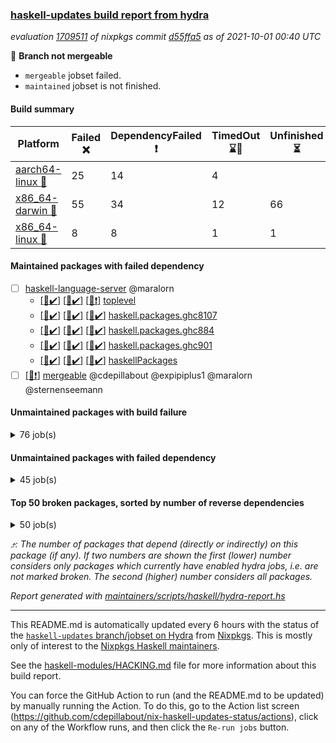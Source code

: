 ### [haskell-updates build report from hydra](https://hydra.nixos.org/jobset/nixpkgs/haskell-updates)
*evaluation [1709511](https://hydra.nixos.org/eval/1709511) of nixpkgs commit [d55ffa5](https://github.com/NixOS/nixpkgs/commits/d55ffa5a2fd1fb9f0ed4ec93bd27f0990a2cb2f9) as of 2021-10-01 00:40 UTC*

:red_circle: **Branch not mergeable**
  * `mergeable` jobset failed.
  * `maintained` jobset is not finished.

#### Build summary

 | Platform | Failed :x: | DependencyFailed :heavy_exclamation_mark: | TimedOut :hourglass::no_entry_sign: | Unfinished :hourglass_flowing_sand: | Success :heavy_check_mark: | 
 | --- | --- | --- | --- | --- | --- | 
 | [aarch64-linux :iphone:](https://hydra.nixos.org/eval/1709511?filter=.aarch64-linux) | 25 | 14 | 4 |  | 6859 | 
 | [x86_64-darwin :apple:](https://hydra.nixos.org/eval/1709511?filter=.x86_64-darwin) | 55 | 34 | 12 | 66 | 6688 | 
 | [x86_64-linux :penguin:](https://hydra.nixos.org/eval/1709511?filter=.x86_64-linux) | 8 | 8 | 1 | 1 | 6930 | 
#### Maintained packages with failed dependency
- [ ] [haskell-language-server](https://hydra.nixos.org/eval/1709511?filter=haskell-language-server) @maralorn
  - [[:iphone::heavy_check_mark:]](https://hydra.nixos.org/build/154940784) [[:apple::heavy_check_mark:]](https://hydra.nixos.org/build/155010233) [[:penguin::heavy_exclamation_mark:]](https://hydra.nixos.org/build/154938728) [toplevel](https://hydra.nixos.org/eval/1709511?filter=haskell-language-server)
  - [[:iphone::heavy_check_mark:]](https://hydra.nixos.org/build/154934325) [[:apple::heavy_check_mark:]](https://hydra.nixos.org/build/155010240) [[:penguin::heavy_check_mark:]](https://hydra.nixos.org/build/154939184) [haskell.packages.ghc8107](https://hydra.nixos.org/eval/1709511?filter=haskell.packages.ghc8107.haskell-language-server)
  - [[:iphone::heavy_check_mark:]](https://hydra.nixos.org/build/154934776) [[:apple::heavy_check_mark:]](https://hydra.nixos.org/build/155010236) [[:penguin::heavy_check_mark:]](https://hydra.nixos.org/build/154940429) [haskell.packages.ghc884](https://hydra.nixos.org/eval/1709511?filter=haskell.packages.ghc884.haskell-language-server)
  - [[:iphone::heavy_check_mark:]](https://hydra.nixos.org/build/154933892) [[:apple::heavy_check_mark:]](https://hydra.nixos.org/build/155010239) [[:penguin::heavy_check_mark:]](https://hydra.nixos.org/build/154940778) [haskell.packages.ghc901](https://hydra.nixos.org/eval/1709511?filter=haskell.packages.ghc901.haskell-language-server)
  - [[:iphone::heavy_check_mark:]](https://hydra.nixos.org/build/154935466) [[:apple::heavy_check_mark:]](https://hydra.nixos.org/build/155010235) [[:penguin::heavy_check_mark:]](https://hydra.nixos.org/build/154939981) [haskellPackages](https://hydra.nixos.org/eval/1709511?filter=haskellPackages.haskell-language-server)
- [ ] [[:penguin::heavy_exclamation_mark:]](https://hydra.nixos.org/build/155010234) [mergeable](https://hydra.nixos.org/eval/1709511?filter=mergeable) @cdepillabout @expipiplus1 @maralorn @sternenseemann
#### Unmaintained packages with build failure
<details><summary>76 job(s) </summary>

- [ ] [[:iphone::heavy_check_mark:]](https://hydra.nixos.org/build/154789224) [[:apple::x:]](https://hydra.nixos.org/build/154785808) [[:penguin::heavy_check_mark:]](https://hydra.nixos.org/build/154785575) [haskellPackages.sdp](https://hydra.nixos.org/eval/1709511?filter=haskellPackages.sdp)  :arrow_heading_up: 9 | 9
- [ ] [[:iphone::heavy_check_mark:]](https://hydra.nixos.org/build/154772259) [[:apple::x:]](https://hydra.nixos.org/build/154780267) [[:penguin::heavy_check_mark:]](https://hydra.nixos.org/build/154775947) [haskellPackages.di-core](https://hydra.nixos.org/eval/1709511?filter=haskellPackages.di-core)  :arrow_heading_up: 7 | 11
- [ ] [[:iphone::heavy_check_mark:]](https://hydra.nixos.org/build/154937117) [[:apple::x:]](https://hydra.nixos.org/build/154932436) [[:penguin::heavy_check_mark:]](https://hydra.nixos.org/build/154940168) [haskellPackages.thyme](https://hydra.nixos.org/eval/1709511?filter=haskellPackages.thyme)  :arrow_heading_up: 6 | 15
- [ ] [[:iphone::x:]](https://hydra.nixos.org/build/154789698) [[:apple::heavy_check_mark:]](https://hydra.nixos.org/build/154784464) [[:penguin::heavy_check_mark:]](https://hydra.nixos.org/build/154776425) [haskellPackages.libBF](https://hydra.nixos.org/eval/1709511?filter=haskellPackages.libBF)  :arrow_heading_up: 4 | 20
- [ ] [[:iphone::heavy_check_mark:]](https://hydra.nixos.org/build/154938582) [[:apple::x:]](https://hydra.nixos.org/build/154939341) [[:penguin::heavy_check_mark:]](https://hydra.nixos.org/build/154940573) [haskellPackages.exinst](https://hydra.nixos.org/eval/1709511?filter=haskellPackages.exinst)  :arrow_heading_up: 4 | 6
- [ ] [[:iphone::x:]](https://hydra.nixos.org/build/154936544) [[:apple::heavy_check_mark:]](https://hydra.nixos.org/build/154934103) [[:penguin::heavy_check_mark:]](https://hydra.nixos.org/build/154940975) [haskellPackages.ptr-poker](https://hydra.nixos.org/eval/1709511?filter=haskellPackages.ptr-poker)  :arrow_heading_up: 3 | 3
- [ ] [[:iphone::heavy_check_mark:]](https://hydra.nixos.org/build/154935355) [[:apple::heavy_check_mark:]](https://hydra.nixos.org/build/154937501) [[:penguin::x:]](https://hydra.nixos.org/build/154933657) [haskellPackages.factory](https://hydra.nixos.org/eval/1709511?filter=haskellPackages.factory)  :arrow_heading_up: 2 | 4
- [ ] [[:iphone::x:]](https://hydra.nixos.org/build/154933588) [[:apple::x:]](https://hydra.nixos.org/build/154937808) [[:penguin::x:]](https://hydra.nixos.org/build/154940759) [haskellPackages.quic](https://hydra.nixos.org/eval/1709511?filter=haskellPackages.quic)  :arrow_heading_up: 2 | 2
- [ ] [[:iphone::x:]](https://hydra.nixos.org/build/154935861) [[:apple::heavy_check_mark:]](https://hydra.nixos.org/build/154936025) [[:penguin::heavy_check_mark:]](https://hydra.nixos.org/build/154938502) [haskellPackages.OrderedBits](https://hydra.nixos.org/eval/1709511?filter=haskellPackages.OrderedBits)  :arrow_heading_up: 1 | 36
- [ ] [[:iphone::x:]](https://hydra.nixos.org/build/154934538) [[:apple::heavy_check_mark:]](https://hydra.nixos.org/build/154938551) [[:penguin::heavy_check_mark:]](https://hydra.nixos.org/build/154941374) [haskellPackages.type-natural](https://hydra.nixos.org/eval/1709511?filter=haskellPackages.type-natural)  :arrow_heading_up: 1 | 4
- [ ] [[:iphone::x:]](https://hydra.nixos.org/build/154778194) [[:apple::heavy_check_mark:]](https://hydra.nixos.org/build/154792315) [[:penguin::heavy_check_mark:]](https://hydra.nixos.org/build/154781151) [haskellPackages.long-double](https://hydra.nixos.org/eval/1709511?filter=haskellPackages.long-double)  :arrow_heading_up: 1 | 2
- [ ] [[:iphone::x:]](https://hydra.nixos.org/build/154781560) [[:apple::x:]](https://hydra.nixos.org/build/154776628) [[:penguin::heavy_check_mark:]](https://hydra.nixos.org/build/154784127) [haskellPackages.easytensor](https://hydra.nixos.org/eval/1709511?filter=haskellPackages.easytensor)  :arrow_heading_up: 1 | 1
- [ ] [[:iphone::heavy_check_mark:]](https://hydra.nixos.org/build/154931913) [[:apple::x:]](https://hydra.nixos.org/build/154939171) [[:penguin::heavy_check_mark:]](https://hydra.nixos.org/build/154941063) [haskellPackages.gi-gdkx11](https://hydra.nixos.org/eval/1709511?filter=haskellPackages.gi-gdkx11)  :arrow_heading_up: 1 | 1
- [ ] [[:iphone::heavy_check_mark:]](https://hydra.nixos.org/build/154780414) [[:apple::x:]](https://hydra.nixos.org/build/154778580) [[:penguin::heavy_check_mark:]](https://hydra.nixos.org/build/154786630) [haskellPackages.keep-alive](https://hydra.nixos.org/eval/1709511?filter=haskellPackages.keep-alive)  :arrow_heading_up: 1 | 1
- [ ] [[:iphone::heavy_check_mark:]](https://hydra.nixos.org/build/154782681) [[:apple::x:]](https://hydra.nixos.org/build/154775174) [[:penguin::heavy_check_mark:]](https://hydra.nixos.org/build/154780043) [haskellPackages.loc](https://hydra.nixos.org/eval/1709511?filter=haskellPackages.loc)  :arrow_heading_up: 1 | 1
- [ ] [[:iphone::x:]](https://hydra.nixos.org/build/154935986) [[:apple::heavy_check_mark:]](https://hydra.nixos.org/build/154934424) [[:penguin::heavy_check_mark:]](https://hydra.nixos.org/build/154938447) [haskellPackages.mighty-metropolis](https://hydra.nixos.org/eval/1709511?filter=haskellPackages.mighty-metropolis)  :arrow_heading_up: 1 | 1
- [ ] [[:iphone::x:]](https://hydra.nixos.org/build/154933556) [[:apple::heavy_check_mark:]](https://hydra.nixos.org/build/154932492) [[:penguin::heavy_check_mark:]](https://hydra.nixos.org/build/154933768) [haskellPackages.nlopt-haskell](https://hydra.nixos.org/eval/1709511?filter=haskellPackages.nlopt-haskell)  :arrow_heading_up: 1 | 1
- [ ] [[:iphone::heavy_check_mark:]](https://hydra.nixos.org/build/154937041) [[:apple::x:]](https://hydra.nixos.org/build/154932752) [[:penguin::heavy_check_mark:]](https://hydra.nixos.org/build/154936048) [haskellPackages.opencv](https://hydra.nixos.org/eval/1709511?filter=haskellPackages.opencv)  :arrow_heading_up: 1 | 1
- [ ] [[:iphone::x:]](https://hydra.nixos.org/build/154773178) [[:apple::heavy_check_mark:]](https://hydra.nixos.org/build/154784307) [[:penguin::heavy_check_mark:]](https://hydra.nixos.org/build/154774332) [haskellPackages.unicode-properties](https://hydra.nixos.org/eval/1709511?filter=haskellPackages.unicode-properties)  :arrow_heading_up: 1 | 1
- [ ] [[:iphone::x:]](https://hydra.nixos.org/build/154938846) [[:apple::heavy_check_mark:]](https://hydra.nixos.org/build/154938624) [[:penguin::heavy_check_mark:]](https://hydra.nixos.org/build/154934326) [haskellPackages.accelerate-llvm](https://hydra.nixos.org/eval/1709511?filter=haskellPackages.accelerate-llvm)  :arrow_heading_up: 0 | 8
- [ ] [[:iphone::x:]](https://hydra.nixos.org/build/154787396) [[:apple::heavy_check_mark:]](https://hydra.nixos.org/build/154782067) [[:penguin::heavy_check_mark:]](https://hydra.nixos.org/build/154779155) [haskellPackages.freetype2](https://hydra.nixos.org/eval/1709511?filter=haskellPackages.freetype2)  :arrow_heading_up: 0 | 7
- [ ] [[:iphone::heavy_check_mark:]](https://hydra.nixos.org/build/154939463) [[:apple::x:]](https://hydra.nixos.org/build/154939305) [[:penguin::heavy_check_mark:]](https://hydra.nixos.org/build/154939338) [haskellPackages.pipes-zlib](https://hydra.nixos.org/eval/1709511?filter=haskellPackages.pipes-zlib)  :arrow_heading_up: 0 | 6
- [ ] [[:iphone::heavy_check_mark:]](https://hydra.nixos.org/build/154784823) [[:apple::x:]](https://hydra.nixos.org/build/154780359) [[:penguin::heavy_check_mark:]](https://hydra.nixos.org/build/154771786) [haskellPackages.hmidi](https://hydra.nixos.org/eval/1709511?filter=haskellPackages.hmidi)  :arrow_heading_up: 0 | 4
- [ ] [[:iphone::heavy_check_mark:]](https://hydra.nixos.org/build/154932503) [[:apple::x:]](https://hydra.nixos.org/build/154933237) [[:penguin::heavy_check_mark:]](https://hydra.nixos.org/build/154931958) [haskellPackages.zip](https://hydra.nixos.org/eval/1709511?filter=haskellPackages.zip)  :arrow_heading_up: 0 | 4
- [ ] [[:iphone::x:]](https://hydra.nixos.org/build/154776274) [[:apple::heavy_check_mark:]](https://hydra.nixos.org/build/154792401) [[:penguin::heavy_check_mark:]](https://hydra.nixos.org/build/154784925) [haskellPackages.cdar-mBound](https://hydra.nixos.org/eval/1709511?filter=haskellPackages.cdar-mBound)  :arrow_heading_up: 0 | 2
- [ ] [[:iphone::heavy_check_mark:]](https://hydra.nixos.org/build/154934500) [[:apple::x:]](https://hydra.nixos.org/build/154939367) [[:penguin::heavy_check_mark:]](https://hydra.nixos.org/build/154941031) [haskellPackages.posix-socket](https://hydra.nixos.org/eval/1709511?filter=haskellPackages.posix-socket)  :arrow_heading_up: 0 | 2
- [ ] [[:iphone::heavy_check_mark:]](https://hydra.nixos.org/build/154785547) [[:apple::x:]](https://hydra.nixos.org/build/154781131) [[:penguin::heavy_check_mark:]](https://hydra.nixos.org/build/154786703) [haskellPackages.hamid](https://hydra.nixos.org/eval/1709511?filter=haskellPackages.hamid)  :arrow_heading_up: 0 | 1
- [ ] [[:iphone::heavy_check_mark:]](https://hydra.nixos.org/build/154939644) [[:apple::x:]](https://hydra.nixos.org/build/154936331) [[:penguin::heavy_check_mark:]](https://hydra.nixos.org/build/154936367) [haskellPackages.hmatrix-morpheus](https://hydra.nixos.org/eval/1709511?filter=haskellPackages.hmatrix-morpheus)  :arrow_heading_up: 0 | 1
- [ ] [[:iphone::heavy_check_mark:]](https://hydra.nixos.org/build/154783677) [[:apple::x:]](https://hydra.nixos.org/build/154786798) [[:penguin::heavy_check_mark:]](https://hydra.nixos.org/build/154784002) [haskellPackages.huckleberry](https://hydra.nixos.org/eval/1709511?filter=haskellPackages.huckleberry)  :arrow_heading_up: 0 | 1
- [ ] [[:iphone::x:]](https://hydra.nixos.org/build/154777045) [[:apple::heavy_check_mark:]](https://hydra.nixos.org/build/154787604) [[:penguin::heavy_check_mark:]](https://hydra.nixos.org/build/154776904) [haskellPackages.picosat](https://hydra.nixos.org/eval/1709511?filter=haskellPackages.picosat)  :arrow_heading_up: 0 | 1
- [ ] [[:iphone::heavy_check_mark:]](https://hydra.nixos.org/build/154778698) [[:apple::x:]](https://hydra.nixos.org/build/154787700) [[:penguin::heavy_check_mark:]](https://hydra.nixos.org/build/154792170) [haskellPackages.select](https://hydra.nixos.org/eval/1709511?filter=haskellPackages.select)  :arrow_heading_up: 0 | 1
- [ ] [[:iphone::heavy_check_mark:]](https://hydra.nixos.org/build/154785987) [[:apple::x:]](https://hydra.nixos.org/build/154792412) [[:penguin::heavy_check_mark:]](https://hydra.nixos.org/build/154790024) [haskellPackages.sysinfo](https://hydra.nixos.org/eval/1709511?filter=haskellPackages.sysinfo)  :arrow_heading_up: 0 | 1
- [ ] [[:iphone::heavy_check_mark:]](https://hydra.nixos.org/build/154934027) [[:apple::x:]](https://hydra.nixos.org/build/154933158) [[:penguin::heavy_check_mark:]](https://hydra.nixos.org/build/154933284) [haskellPackages.FractalArt](https://hydra.nixos.org/eval/1709511?filter=haskellPackages.FractalArt) 
- [ ] [[:iphone::x:]](https://hydra.nixos.org/build/154789939) [[:apple::heavy_check_mark:]](https://hydra.nixos.org/build/154773319) [[:penguin::heavy_check_mark:]](https://hydra.nixos.org/build/154788245) [haskellPackages.HsASA](https://hydra.nixos.org/eval/1709511?filter=haskellPackages.HsASA) 
- [ ] [[:iphone::heavy_check_mark:]](https://hydra.nixos.org/build/154935132) [[:apple::x:]](https://hydra.nixos.org/build/154933282) [[:penguin::heavy_check_mark:]](https://hydra.nixos.org/build/154939328) [haskellPackages.broadcast-chan-conduit](https://hydra.nixos.org/eval/1709511?filter=haskellPackages.broadcast-chan-conduit) 
- [ ] [[:iphone::x:]](https://hydra.nixos.org/build/154936792) [[:apple::hourglass_flowing_sand:]](https://hydra.nixos.org/build/154941067) [[:penguin::x:]](https://hydra.nixos.org/build/154932739) [haskellPackages.candid](https://hydra.nixos.org/eval/1709511?filter=haskellPackages.candid) 
- [ ] [[:iphone::heavy_check_mark:]](https://hydra.nixos.org/build/154779690) [[:apple::x:]](https://hydra.nixos.org/build/154780780) [[:penguin::heavy_check_mark:]](https://hydra.nixos.org/build/154786075) [haskellPackages.chiphunk](https://hydra.nixos.org/eval/1709511?filter=haskellPackages.chiphunk) 
- [ ] [[:iphone::heavy_check_mark:]](https://hydra.nixos.org/build/154773174) [[:apple::x:]](https://hydra.nixos.org/build/154791571) [[:penguin::heavy_check_mark:]](https://hydra.nixos.org/build/154775226) [haskellPackages.discount](https://hydra.nixos.org/eval/1709511?filter=haskellPackages.discount) 
- [ ] [[:iphone::heavy_check_mark:]](https://hydra.nixos.org/build/154787540) [[:apple::x:]](https://hydra.nixos.org/build/154779945) [[:penguin::heavy_check_mark:]](https://hydra.nixos.org/build/154783993) [haskellPackages.diskhash](https://hydra.nixos.org/eval/1709511?filter=haskellPackages.diskhash) 
- [ ] [[:iphone::heavy_check_mark:]](https://hydra.nixos.org/build/154939952) [[:apple::hourglass::no_entry_sign:]](https://hydra.nixos.org/build/154931944) [[:penguin::x:]](https://hydra.nixos.org/build/154937667) [haskellPackages.docusign-base](https://hydra.nixos.org/eval/1709511?filter=haskellPackages.docusign-base) 
- [ ] [[:iphone::heavy_check_mark:]](https://hydra.nixos.org/build/154781921) [[:apple::x:]](https://hydra.nixos.org/build/154771661) [[:penguin::heavy_check_mark:]](https://hydra.nixos.org/build/154778464) [haskellPackages.epub-tools](https://hydra.nixos.org/eval/1709511?filter=haskellPackages.epub-tools) 
- [ ] [[:iphone::heavy_check_mark:]](https://hydra.nixos.org/build/154791888) [[:apple::x:]](https://hydra.nixos.org/build/154786682) [[:penguin::heavy_check_mark:]](https://hydra.nixos.org/build/154773297) [haskellPackages.float128](https://hydra.nixos.org/eval/1709511?filter=haskellPackages.float128) 
- [ ] [[:iphone::x:]](https://hydra.nixos.org/build/154778113) [[:penguin::heavy_check_mark:]](https://hydra.nixos.org/build/154785100) [haskellPackages.gnome-keyring](https://hydra.nixos.org/eval/1709511?filter=haskellPackages.gnome-keyring) 
- [ ] [[:iphone::heavy_check_mark:]](https://hydra.nixos.org/build/154934547) [[:apple::x:]](https://hydra.nixos.org/build/154938450) [[:penguin::heavy_check_mark:]](https://hydra.nixos.org/build/154934148) [haskellPackages.gtk-traymanager](https://hydra.nixos.org/eval/1709511?filter=haskellPackages.gtk-traymanager) 
- [ ] [[:iphone::heavy_check_mark:]](https://hydra.nixos.org/build/154776219) [[:apple::x:]](https://hydra.nixos.org/build/154782580) [[:penguin::heavy_check_mark:]](https://hydra.nixos.org/build/154779257) [haskellPackages.hid](https://hydra.nixos.org/eval/1709511?filter=haskellPackages.hid) 
- [ ] [[:iphone::heavy_check_mark:]](https://hydra.nixos.org/build/154935912) [[:apple::x:]](https://hydra.nixos.org/build/154935892) [[:penguin::heavy_check_mark:]](https://hydra.nixos.org/build/154934339) [haskellPackages.highlight](https://hydra.nixos.org/eval/1709511?filter=haskellPackages.highlight) 
- [ ] [[:iphone::x:]](https://hydra.nixos.org/build/154937777) [[:apple::heavy_check_mark:]](https://hydra.nixos.org/build/154939281) [[:penguin::heavy_check_mark:]](https://hydra.nixos.org/build/154940607) [haskellPackages.hq](https://hydra.nixos.org/eval/1709511?filter=haskellPackages.hq) 
- [ ] [[:iphone::heavy_check_mark:]](https://hydra.nixos.org/build/154939088) [[:apple::x:]](https://hydra.nixos.org/build/154935318) [[:penguin::heavy_check_mark:]](https://hydra.nixos.org/build/154937489) [haskellPackages.hs](https://hydra.nixos.org/eval/1709511?filter=haskellPackages.hs) 
- [ ] [[:iphone::heavy_check_mark:]](https://hydra.nixos.org/build/154792168) [[:apple::x:]](https://hydra.nixos.org/build/154772744) [[:penguin::heavy_check_mark:]](https://hydra.nixos.org/build/154771981) [haskellPackages.hsshellscript](https://hydra.nixos.org/eval/1709511?filter=haskellPackages.hsshellscript) 
- [ ] [[:iphone::heavy_check_mark:]](https://hydra.nixos.org/build/154780793) [[:apple::x:]](https://hydra.nixos.org/build/154778712) [[:penguin::heavy_check_mark:]](https://hydra.nixos.org/build/154781385) [haskellPackages.hssourceinfo](https://hydra.nixos.org/eval/1709511?filter=haskellPackages.hssourceinfo) 
- [ ] [[:iphone::heavy_check_mark:]](https://hydra.nixos.org/build/154781557) [[:apple::x:]](https://hydra.nixos.org/build/154778553) [[:penguin::heavy_check_mark:]](https://hydra.nixos.org/build/154773264) [haskellPackages.ipcvar](https://hydra.nixos.org/eval/1709511?filter=haskellPackages.ipcvar) 
- [ ] [[:iphone::heavy_check_mark:]](https://hydra.nixos.org/build/154786688) [[:apple::x:]](https://hydra.nixos.org/build/154791949) [[:penguin::heavy_check_mark:]](https://hydra.nixos.org/build/154780470) [haskellPackages.linux-framebuffer](https://hydra.nixos.org/eval/1709511?filter=haskellPackages.linux-framebuffer) 
- [ ] [[:iphone::heavy_check_mark:]](https://hydra.nixos.org/build/154936952) [[:apple::x:]](https://hydra.nixos.org/build/154938433) [[:penguin::heavy_check_mark:]](https://hydra.nixos.org/build/154940516) [haskellPackages.mediawiki2latex](https://hydra.nixos.org/eval/1709511?filter=haskellPackages.mediawiki2latex) 
- [ ] [[:iphone::heavy_check_mark:]](https://hydra.nixos.org/build/154792910) [[:apple::x:]](https://hydra.nixos.org/build/154773939) [[:penguin::heavy_check_mark:]](https://hydra.nixos.org/build/154779615) [haskellPackages.mercury-api](https://hydra.nixos.org/eval/1709511?filter=haskellPackages.mercury-api) 
- [ ] [[:iphone::heavy_check_mark:]](https://hydra.nixos.org/build/154792505) [[:apple::x:]](https://hydra.nixos.org/build/154782578) [[:penguin::heavy_check_mark:]](https://hydra.nixos.org/build/154782796) [haskellPackages.nano-cryptr](https://hydra.nixos.org/eval/1709511?filter=haskellPackages.nano-cryptr) 
- [ ] [[:iphone::heavy_check_mark:]](https://hydra.nixos.org/build/154940480) [[:apple::x:]](https://hydra.nixos.org/build/154932656) [[:penguin::heavy_check_mark:]](https://hydra.nixos.org/build/154937388) [haskellPackages.nri-http](https://hydra.nixos.org/eval/1709511?filter=haskellPackages.nri-http) 
- [ ] [[:iphone::heavy_check_mark:]](https://hydra.nixos.org/build/154932117) [[:apple::x:]](https://hydra.nixos.org/build/154932372) [[:penguin::heavy_check_mark:]](https://hydra.nixos.org/build/154940074) [haskellPackages.persistent-pagination](https://hydra.nixos.org/eval/1709511?filter=haskellPackages.persistent-pagination) 
- [ ] [[:iphone::heavy_check_mark:]](https://hydra.nixos.org/build/154936405) [[:apple::x:]](https://hydra.nixos.org/build/154933060) [[:penguin::heavy_check_mark:]](https://hydra.nixos.org/build/154932759) [haskellPackages.ping-wrapper](https://hydra.nixos.org/eval/1709511?filter=haskellPackages.ping-wrapper) 
- [ ] [[:iphone::x:]](https://hydra.nixos.org/build/154940523) [[:apple::heavy_check_mark:]](https://hydra.nixos.org/build/154939535) [[:penguin::heavy_check_mark:]](https://hydra.nixos.org/build/154940449) [haskellPackages.poker](https://hydra.nixos.org/eval/1709511?filter=haskellPackages.poker) 
- [ ] [[:iphone::heavy_check_mark:]](https://hydra.nixos.org/build/154774836) [[:apple::x:]](https://hydra.nixos.org/build/154791346) [[:penguin::heavy_check_mark:]](https://hydra.nixos.org/build/154784566) [haskellPackages.posix-timer](https://hydra.nixos.org/eval/1709511?filter=haskellPackages.posix-timer) 
- [ ] [[:iphone::heavy_check_mark:]](https://hydra.nixos.org/build/154784792) [[:apple::x:]](https://hydra.nixos.org/build/154784840) [[:penguin::heavy_check_mark:]](https://hydra.nixos.org/build/154775780) [haskellPackages.pthread](https://hydra.nixos.org/eval/1709511?filter=haskellPackages.pthread) 
- [ ] [[:iphone::heavy_check_mark:]](https://hydra.nixos.org/build/154940094) [[:apple::x:]](https://hydra.nixos.org/build/154933013) [[:penguin::heavy_check_mark:]](https://hydra.nixos.org/build/154933653) [haskellPackages.sandwich-webdriver](https://hydra.nixos.org/eval/1709511?filter=haskellPackages.sandwich-webdriver) 
- [ ] [[:iphone::x:]](https://hydra.nixos.org/build/154934071) [[:apple::x:]](https://hydra.nixos.org/build/154941562) [[:penguin::x:]](https://hydra.nixos.org/build/154939054) [haskellPackages.semigroupoids-do](https://hydra.nixos.org/eval/1709511?filter=haskellPackages.semigroupoids-do) 
- [ ] [[:iphone::heavy_check_mark:]](https://hydra.nixos.org/build/154778592) [[:apple::x:]](https://hydra.nixos.org/build/154789655) [[:penguin::heavy_check_mark:]](https://hydra.nixos.org/build/154787708) [haskellPackages.sfml-audio](https://hydra.nixos.org/eval/1709511?filter=haskellPackages.sfml-audio) 
- [ ] [[:iphone::heavy_check_mark:]](https://hydra.nixos.org/build/154792892) [[:apple::x:]](https://hydra.nixos.org/build/154771791) [[:penguin::heavy_check_mark:]](https://hydra.nixos.org/build/154792865) [haskellPackages.shared-memory](https://hydra.nixos.org/eval/1709511?filter=haskellPackages.shared-memory) 
- [ ] [[:iphone::x:]](https://hydra.nixos.org/build/154941449) [[:apple::x:]](https://hydra.nixos.org/build/154940057) [[:penguin::x:]](https://hydra.nixos.org/build/154935928) [haskellPackages.streamly-lz4](https://hydra.nixos.org/eval/1709511?filter=haskellPackages.streamly-lz4) 
- [ ] [[:iphone::heavy_check_mark:]](https://hydra.nixos.org/build/154935431) [[:apple::x:]](https://hydra.nixos.org/build/154941527) [[:penguin::heavy_check_mark:]](https://hydra.nixos.org/build/154937726) [haskellPackages.tailfile-hinotify](https://hydra.nixos.org/eval/1709511?filter=haskellPackages.tailfile-hinotify) 
- [ ] [[:iphone::x:]](https://hydra.nixos.org/build/154937715) [[:apple::x:]](https://hydra.nixos.org/build/154938118) [[:penguin::x:]](https://hydra.nixos.org/build/154936450) [haskellPackages.tmp-proc-example](https://hydra.nixos.org/eval/1709511?filter=haskellPackages.tmp-proc-example) 
- [ ] [[:iphone::x:]](https://hydra.nixos.org/build/154785076) [[:apple::heavy_check_mark:]](https://hydra.nixos.org/build/154790993) [[:penguin::heavy_check_mark:]](https://hydra.nixos.org/build/154789304) [haskellPackages.wiringPi](https://hydra.nixos.org/eval/1709511?filter=haskellPackages.wiringPi) 
- [ ] [[:iphone::heavy_check_mark:]](https://hydra.nixos.org/build/154784991) [[:apple::x:]](https://hydra.nixos.org/build/154786464) [[:penguin::heavy_check_mark:]](https://hydra.nixos.org/build/154782315) [tests.haskell.writers](https://hydra.nixos.org/eval/1709511?filter=tests.haskell.writers) 
- [ ] [[:iphone::x:]](https://hydra.nixos.org/build/154939646) [[:apple::heavy_check_mark:]](https://hydra.nixos.org/build/154938013) [[:penguin::heavy_check_mark:]](https://hydra.nixos.org/build/154938787) [haskellPackages.x86-64bit](https://hydra.nixos.org/eval/1709511?filter=haskellPackages.x86-64bit) 
- [ ] [[:iphone::x:]](https://hydra.nixos.org/build/154940852) [[:apple::x:]](https://hydra.nixos.org/build/154932130) [[:penguin::x:]](https://hydra.nixos.org/build/154940954) [haskellPackages.xml-verify](https://hydra.nixos.org/eval/1709511?filter=haskellPackages.xml-verify) 
- [ ] [[:iphone::heavy_check_mark:]](https://hydra.nixos.org/build/154789553) [[:apple::x:]](https://hydra.nixos.org/build/154780798) [[:penguin::heavy_check_mark:]](https://hydra.nixos.org/build/154786667) [haskellPackages.xmonad-utils](https://hydra.nixos.org/eval/1709511?filter=haskellPackages.xmonad-utils) 
- [ ] [[:iphone::heavy_check_mark:]](https://hydra.nixos.org/build/154775908) [[:apple::x:]](https://hydra.nixos.org/build/154773446) [[:penguin::heavy_check_mark:]](https://hydra.nixos.org/build/154779378) [haskellPackages.yoga](https://hydra.nixos.org/eval/1709511?filter=haskellPackages.yoga) 
- [ ] [[:iphone::heavy_check_mark:]](https://hydra.nixos.org/build/154792126) [[:apple::x:]](https://hydra.nixos.org/build/154777007) [[:penguin::heavy_check_mark:]](https://hydra.nixos.org/build/154785640) [haskellPackages.zot](https://hydra.nixos.org/eval/1709511?filter=haskellPackages.zot) 
- [ ] [[:iphone::heavy_check_mark:]](https://hydra.nixos.org/build/154789280) [[:apple::x:]](https://hydra.nixos.org/build/154790939) [[:penguin::heavy_check_mark:]](https://hydra.nixos.org/build/154779177) [haskellPackages.zxcvbn-c](https://hydra.nixos.org/eval/1709511?filter=haskellPackages.zxcvbn-c) 
</details>

#### Unmaintained packages with failed dependency
<details><summary>45 job(s) </summary>

- [ ] [[:iphone::heavy_check_mark:]](https://hydra.nixos.org/build/154786462) [[:apple::heavy_exclamation_mark:]](https://hydra.nixos.org/build/154785450) [[:penguin::heavy_check_mark:]](https://hydra.nixos.org/build/154789537) [haskellPackages.di-handle](https://hydra.nixos.org/eval/1709511?filter=haskellPackages.di-handle)  :arrow_heading_up: 5 | 9
- [ ] [[:iphone::heavy_check_mark:]](https://hydra.nixos.org/build/154789171) [[:apple::heavy_exclamation_mark:]](https://hydra.nixos.org/build/154778125) [[:penguin::heavy_check_mark:]](https://hydra.nixos.org/build/154781342) [haskellPackages.di-monad](https://hydra.nixos.org/eval/1709511?filter=haskellPackages.di-monad)  :arrow_heading_up: 5 | 9
- [ ] [[:iphone::heavy_check_mark:]](https://hydra.nixos.org/build/154938832) [[:apple::heavy_exclamation_mark:]](https://hydra.nixos.org/build/154932289) [[:penguin::heavy_check_mark:]](https://hydra.nixos.org/build/154938053) [haskellPackages.di-df1](https://hydra.nixos.org/eval/1709511?filter=haskellPackages.di-df1)  :arrow_heading_up: 4 | 8
- [ ] [[:iphone::heavy_exclamation_mark:]](https://hydra.nixos.org/build/154935248) [[:apple::heavy_check_mark:]](https://hydra.nixos.org/build/154941371) [[:penguin::heavy_check_mark:]](https://hydra.nixos.org/build/154936047) [haskellPackages.jsonifier](https://hydra.nixos.org/eval/1709511?filter=haskellPackages.jsonifier)  :arrow_heading_up: 2 | 2
- [ ] [[:iphone::heavy_check_mark:]](https://hydra.nixos.org/build/154792513) [[:apple::heavy_exclamation_mark:]](https://hydra.nixos.org/build/154772005) [[:penguin::heavy_check_mark:]](https://hydra.nixos.org/build/154773444) [haskellPackages.sdp-io](https://hydra.nixos.org/eval/1709511?filter=haskellPackages.sdp-io)  :arrow_heading_up: 2 | 2
- [ ] [[:iphone::heavy_check_mark:]](https://hydra.nixos.org/build/154936130) [[:apple::heavy_exclamation_mark:]](https://hydra.nixos.org/build/154934935) [[:penguin::heavy_check_mark:]](https://hydra.nixos.org/build/154939365) [haskellPackages.di-polysemy](https://hydra.nixos.org/eval/1709511?filter=haskellPackages.di-polysemy)  :arrow_heading_up: 1 | 4
- [ ] [[:iphone::heavy_exclamation_mark:]](https://hydra.nixos.org/build/154939878) [[:apple::heavy_exclamation_mark:]](https://hydra.nixos.org/build/154938607) [[:penguin::heavy_exclamation_mark:]](https://hydra.nixos.org/build/154936362) [haskellPackages.hbro](https://hydra.nixos.org/eval/1709511?filter=haskellPackages.hbro)  :arrow_heading_up: 1 | 1
- [ ] [[:iphone::heavy_exclamation_mark:]](https://hydra.nixos.org/build/154932233) [[:apple::heavy_exclamation_mark:]](https://hydra.nixos.org/build/154936835) [[:penguin::heavy_exclamation_mark:]](https://hydra.nixos.org/build/154937841) [haskellPackages.http3](https://hydra.nixos.org/eval/1709511?filter=haskellPackages.http3)  :arrow_heading_up: 1 | 1
- [ ] [[:iphone::heavy_exclamation_mark:]](https://hydra.nixos.org/build/154937670) [[:apple::heavy_check_mark:]](https://hydra.nixos.org/build/154933187) [[:penguin::heavy_check_mark:]](https://hydra.nixos.org/build/154940657) [haskellPackages.opentelemetry-extra](https://hydra.nixos.org/eval/1709511?filter=haskellPackages.opentelemetry-extra)  :arrow_heading_up: 1 | 1
- [ ] [[:iphone::heavy_check_mark:]](https://hydra.nixos.org/build/154933665) [[:apple::heavy_exclamation_mark:]](https://hydra.nixos.org/build/154939331) [[:penguin::heavy_check_mark:]](https://hydra.nixos.org/build/154940731) [haskellPackages.orgmode-parse](https://hydra.nixos.org/eval/1709511?filter=haskellPackages.orgmode-parse)  :arrow_heading_up: 1 | 1
- [ ] [[:iphone::heavy_check_mark:]](https://hydra.nixos.org/build/154783272) [[:apple::heavy_exclamation_mark:]](https://hydra.nixos.org/build/154773863) [[:penguin::heavy_check_mark:]](https://hydra.nixos.org/build/154780098) [haskellPackages.sdp-hashable](https://hydra.nixos.org/eval/1709511?filter=haskellPackages.sdp-hashable)  :arrow_heading_up: 1 | 1
- [ ] [[:iphone::heavy_exclamation_mark:]](https://hydra.nixos.org/build/154933115) [[:apple::heavy_check_mark:]](https://hydra.nixos.org/build/154937092) [[:penguin::heavy_check_mark:]](https://hydra.nixos.org/build/154933220) [haskellPackages.PrimitiveArray](https://hydra.nixos.org/eval/1709511?filter=haskellPackages.PrimitiveArray)  :arrow_heading_up: 0 | 35
- [ ] [[:iphone::heavy_check_mark:]](https://hydra.nixos.org/build/154936545) [[:apple::heavy_exclamation_mark:]](https://hydra.nixos.org/build/154937620) [[:penguin::heavy_check_mark:]](https://hydra.nixos.org/build/154935829) [haskellPackages.di](https://hydra.nixos.org/eval/1709511?filter=haskellPackages.di)  :arrow_heading_up: 0 | 2
- [ ] [[:iphone::heavy_exclamation_mark:]](https://hydra.nixos.org/build/154932009) [[:apple::heavy_check_mark:]](https://hydra.nixos.org/build/154939076) [[:penguin::heavy_check_mark:]](https://hydra.nixos.org/build/154937363) [haskellPackages.sized](https://hydra.nixos.org/eval/1709511?filter=haskellPackages.sized)  :arrow_heading_up: 0 | 2
- [ ] [[:iphone::heavy_check_mark:]](https://hydra.nixos.org/build/154935076) [[:apple::heavy_exclamation_mark:]](https://hydra.nixos.org/build/154936369) [[:penguin::heavy_check_mark:]](https://hydra.nixos.org/build/154938135) [haskellPackages.keenser](https://hydra.nixos.org/eval/1709511?filter=haskellPackages.keenser)  :arrow_heading_up: 0 | 1
- [ ] [[:iphone::heavy_check_mark:]](https://hydra.nixos.org/build/154939775) [[:apple::heavy_exclamation_mark:]](https://hydra.nixos.org/build/154937538) [[:penguin::heavy_check_mark:]](https://hydra.nixos.org/build/154934656) [haskellPackages.moto](https://hydra.nixos.org/eval/1709511?filter=haskellPackages.moto)  :arrow_heading_up: 0 | 1
- [ ] [[:iphone::heavy_check_mark:]](https://hydra.nixos.org/build/154933017) [[:apple::heavy_exclamation_mark:]](https://hydra.nixos.org/build/154938904) [[:penguin::heavy_check_mark:]](https://hydra.nixos.org/build/154938664) [haskellPackages.antiope-es](https://hydra.nixos.org/eval/1709511?filter=haskellPackages.antiope-es) 
- [ ] [[:iphone::heavy_exclamation_mark:]](https://hydra.nixos.org/build/154937525) [[:apple::heavy_check_mark:]](https://hydra.nixos.org/build/154936632) [[:penguin::heavy_check_mark:]](https://hydra.nixos.org/build/154940322) [haskellPackages.declarative](https://hydra.nixos.org/eval/1709511?filter=haskellPackages.declarative) 
- [ ] [[:iphone::heavy_exclamation_mark:]](https://hydra.nixos.org/build/154777577) [[:apple::heavy_exclamation_mark:]](https://hydra.nixos.org/build/154780718) [[:penguin::heavy_check_mark:]](https://hydra.nixos.org/build/154788154) [haskellPackages.easytensor-vulkan](https://hydra.nixos.org/eval/1709511?filter=haskellPackages.easytensor-vulkan) 
- [ ] [[:iphone::heavy_check_mark:]](https://hydra.nixos.org/build/154936815) [[:apple::heavy_exclamation_mark:]](https://hydra.nixos.org/build/154940200) [[:penguin::heavy_check_mark:]](https://hydra.nixos.org/build/154934408) [haskellPackages.exinst-aeson](https://hydra.nixos.org/eval/1709511?filter=haskellPackages.exinst-aeson) 
- [ ] [[:iphone::heavy_check_mark:]](https://hydra.nixos.org/build/154939146) [[:apple::heavy_exclamation_mark:]](https://hydra.nixos.org/build/154931877) [[:penguin::heavy_check_mark:]](https://hydra.nixos.org/build/154940209) [haskellPackages.exinst-bytes](https://hydra.nixos.org/eval/1709511?filter=haskellPackages.exinst-bytes) 
- [ ] [[:iphone::heavy_check_mark:]](https://hydra.nixos.org/build/154939003) [[:apple::heavy_exclamation_mark:]](https://hydra.nixos.org/build/154941075) [[:penguin::heavy_check_mark:]](https://hydra.nixos.org/build/154940033) [haskellPackages.exinst-cereal](https://hydra.nixos.org/eval/1709511?filter=haskellPackages.exinst-cereal) 
- [ ] [[:iphone::heavy_check_mark:]](https://hydra.nixos.org/build/154941584) [[:apple::heavy_exclamation_mark:]](https://hydra.nixos.org/build/154937344) [[:penguin::heavy_check_mark:]](https://hydra.nixos.org/build/154939090) [haskellPackages.exinst-serialise](https://hydra.nixos.org/eval/1709511?filter=haskellPackages.exinst-serialise) 
- [ ] [[:iphone::heavy_check_mark:]](https://hydra.nixos.org/build/154933080) [[:apple::heavy_exclamation_mark:]](https://hydra.nixos.org/build/154937912) [[:penguin::heavy_check_mark:]](https://hydra.nixos.org/build/154933381) [haskellPackages.fastparser](https://hydra.nixos.org/eval/1709511?filter=haskellPackages.fastparser) 
- [ ] [[:iphone::heavy_check_mark:]](https://hydra.nixos.org/build/154933769) [[:apple::heavy_check_mark:]](https://hydra.nixos.org/build/154940996) [[:penguin::heavy_exclamation_mark:]](https://hydra.nixos.org/build/154941115) [haskellPackages.fishfood](https://hydra.nixos.org/eval/1709511?filter=haskellPackages.fishfood) 
- [ ] [[:iphone::heavy_exclamation_mark:]](https://hydra.nixos.org/build/154941141) [[:apple::heavy_exclamation_mark:]](https://hydra.nixos.org/build/154938883) [[:penguin::heavy_exclamation_mark:]](https://hydra.nixos.org/build/154936199) [haskellPackages.hbro-contrib](https://hydra.nixos.org/eval/1709511?filter=haskellPackages.hbro-contrib) 
- [ ] [[:iphone::heavy_exclamation_mark:]](https://hydra.nixos.org/build/154941126) [[:apple::heavy_check_mark:]](https://hydra.nixos.org/build/154936599) [[:penguin::heavy_check_mark:]](https://hydra.nixos.org/build/154934616) [haskellPackages.hmatrix-nlopt](https://hydra.nixos.org/eval/1709511?filter=haskellPackages.hmatrix-nlopt) 
- [ ] [[:iphone::heavy_check_mark:]](https://hydra.nixos.org/build/154936727) [[:apple::heavy_exclamation_mark:]](https://hydra.nixos.org/build/154934089) [[:penguin::heavy_check_mark:]](https://hydra.nixos.org/build/154937099) [haskellPackages.opencv-extra](https://hydra.nixos.org/eval/1709511?filter=haskellPackages.opencv-extra) 
- [ ] [[:iphone::heavy_exclamation_mark:]](https://hydra.nixos.org/build/154932272) [[:apple::heavy_check_mark:]](https://hydra.nixos.org/build/154940294) [[:penguin::heavy_check_mark:]](https://hydra.nixos.org/build/154937054) [haskellPackages.opentelemetry-lightstep](https://hydra.nixos.org/eval/1709511?filter=haskellPackages.opentelemetry-lightstep) 
- [ ] [[:iphone::heavy_check_mark:]](https://hydra.nixos.org/build/154938153) [[:apple::heavy_exclamation_mark:]](https://hydra.nixos.org/build/154934249) [[:penguin::heavy_check_mark:]](https://hydra.nixos.org/build/154941291) [haskellPackages.orgstat](https://hydra.nixos.org/eval/1709511?filter=haskellPackages.orgstat) 
- [ ] [[:iphone::heavy_check_mark:]](https://hydra.nixos.org/build/154937935) [[:apple::heavy_exclamation_mark:]](https://hydra.nixos.org/build/154933309) [[:penguin::heavy_check_mark:]](https://hydra.nixos.org/build/154940893) [haskellPackages.polysemy-log-di](https://hydra.nixos.org/eval/1709511?filter=haskellPackages.polysemy-log-di) 
- [ ] [[:iphone::heavy_check_mark:]](https://hydra.nixos.org/build/154941255) [[:apple::heavy_exclamation_mark:]](https://hydra.nixos.org/build/154934100) [[:penguin::heavy_check_mark:]](https://hydra.nixos.org/build/154934075) [haskellPackages.postgresql-replicant](https://hydra.nixos.org/eval/1709511?filter=haskellPackages.postgresql-replicant) 
- [ ] [[:iphone::heavy_exclamation_mark:]](https://hydra.nixos.org/build/154774635) [[:apple::heavy_check_mark:]](https://hydra.nixos.org/build/154777385) [[:penguin::heavy_check_mark:]](https://hydra.nixos.org/build/154782412) [haskellPackages.rounded](https://hydra.nixos.org/eval/1709511?filter=haskellPackages.rounded) 
- [ ] [[:iphone::heavy_check_mark:]](https://hydra.nixos.org/build/154934106) [[:apple::heavy_exclamation_mark:]](https://hydra.nixos.org/build/154938108) [[:penguin::heavy_check_mark:]](https://hydra.nixos.org/build/154936578) [haskellPackages.scan-metadata](https://hydra.nixos.org/eval/1709511?filter=haskellPackages.scan-metadata) 
- [ ] [[:iphone::heavy_check_mark:]](https://hydra.nixos.org/build/154774962) [[:apple::heavy_exclamation_mark:]](https://hydra.nixos.org/build/154788261) [[:penguin::heavy_check_mark:]](https://hydra.nixos.org/build/154779848) [haskellPackages.sdp-binary](https://hydra.nixos.org/eval/1709511?filter=haskellPackages.sdp-binary) 
- [ ] [[:iphone::heavy_check_mark:]](https://hydra.nixos.org/build/154774095) [[:apple::heavy_exclamation_mark:]](https://hydra.nixos.org/build/154772632) [[:penguin::heavy_check_mark:]](https://hydra.nixos.org/build/154775367) [haskellPackages.sdp-deepseq](https://hydra.nixos.org/eval/1709511?filter=haskellPackages.sdp-deepseq) 
- [ ] [[:iphone::heavy_check_mark:]](https://hydra.nixos.org/build/154779353) [[:apple::heavy_exclamation_mark:]](https://hydra.nixos.org/build/154773896) [[:penguin::heavy_check_mark:]](https://hydra.nixos.org/build/154785343) [haskellPackages.sdp-quickcheck](https://hydra.nixos.org/eval/1709511?filter=haskellPackages.sdp-quickcheck) 
- [ ] [[:iphone::heavy_check_mark:]](https://hydra.nixos.org/build/154937326) [[:apple::heavy_exclamation_mark:]](https://hydra.nixos.org/build/154935103) [[:penguin::heavy_check_mark:]](https://hydra.nixos.org/build/154935366) [haskellPackages.sdp4bytestring](https://hydra.nixos.org/eval/1709511?filter=haskellPackages.sdp4bytestring) 
- [ ] [[:iphone::heavy_check_mark:]](https://hydra.nixos.org/build/154935327) [[:apple::heavy_exclamation_mark:]](https://hydra.nixos.org/build/154941196) [[:penguin::heavy_check_mark:]](https://hydra.nixos.org/build/154936595) [haskellPackages.sdp4text](https://hydra.nixos.org/eval/1709511?filter=haskellPackages.sdp4text) 
- [ ] [[:iphone::heavy_check_mark:]](https://hydra.nixos.org/build/154771871) [[:apple::heavy_exclamation_mark:]](https://hydra.nixos.org/build/154779023) [[:penguin::heavy_check_mark:]](https://hydra.nixos.org/build/154772240) [haskellPackages.sdp4unordered](https://hydra.nixos.org/eval/1709511?filter=haskellPackages.sdp4unordered) 
- [ ] [[:iphone::heavy_check_mark:]](https://hydra.nixos.org/build/154938779) [[:apple::heavy_exclamation_mark:]](https://hydra.nixos.org/build/154933849) [[:penguin::heavy_check_mark:]](https://hydra.nixos.org/build/154934217) [haskellPackages.sdp4vector](https://hydra.nixos.org/eval/1709511?filter=haskellPackages.sdp4vector) 
- [ ] [[:iphone::heavy_check_mark:]](https://hydra.nixos.org/build/154936683) [[:apple::heavy_check_mark:]](https://hydra.nixos.org/build/154931874) [[:penguin::heavy_exclamation_mark:]](https://hydra.nixos.org/build/154934580) [haskellPackages.squeeze](https://hydra.nixos.org/eval/1709511?filter=haskellPackages.squeeze) 
- [ ] [[:iphone::heavy_exclamation_mark:]](https://hydra.nixos.org/build/154775944) [[:apple::heavy_check_mark:]](https://hydra.nixos.org/build/154787766) [[:penguin::heavy_check_mark:]](https://hydra.nixos.org/build/154772887) [haskellPackages.unicode-names](https://hydra.nixos.org/eval/1709511?filter=haskellPackages.unicode-names) 
- [ ] [[:iphone::heavy_exclamation_mark:]](https://hydra.nixos.org/build/154934859) [[:apple::heavy_exclamation_mark:]](https://hydra.nixos.org/build/154934613) [[:penguin::heavy_exclamation_mark:]](https://hydra.nixos.org/build/154936816) [haskellPackages.warp-quic](https://hydra.nixos.org/eval/1709511?filter=haskellPackages.warp-quic) 
- [ ] [[:iphone::heavy_check_mark:]](https://hydra.nixos.org/build/154787511) [[:apple::heavy_exclamation_mark:]](https://hydra.nixos.org/build/154777303) [[:penguin::heavy_check_mark:]](https://hydra.nixos.org/build/154773158) [haskellPackages.xbattbar](https://hydra.nixos.org/eval/1709511?filter=haskellPackages.xbattbar) 
</details>

#### Top 50 broken packages, sorted by number of reverse dependencies
<details><summary>50 job(s) </summary>

[gogol-core](https://packdeps.haskellers.com/reverse/gogol-core) :arrow_heading_up: 182  
[haskell98](https://packdeps.haskellers.com/reverse/haskell98) :arrow_heading_up: 153  
[enumerator](https://packdeps.haskellers.com/reverse/enumerator) :arrow_heading_up: 56  
[derive](https://packdeps.haskellers.com/reverse/derive) :arrow_heading_up: 48  
[contiguous](https://packdeps.haskellers.com/reverse/contiguous) :arrow_heading_up: 45  
[MonadCatchIO-transformers](https://packdeps.haskellers.com/reverse/MonadCatchIO-transformers) :arrow_heading_up: 41  
[parseargs](https://packdeps.haskellers.com/reverse/parseargs) :arrow_heading_up: 41  
[bytesmith](https://packdeps.haskellers.com/reverse/bytesmith) :arrow_heading_up: 35  
[data-lens](https://packdeps.haskellers.com/reverse/data-lens) :arrow_heading_up: 34  
[distributed-process](https://packdeps.haskellers.com/reverse/distributed-process) :arrow_heading_up: 30  
[iteratee](https://packdeps.haskellers.com/reverse/iteratee) :arrow_heading_up: 29  
[jmacro](https://packdeps.haskellers.com/reverse/jmacro) :arrow_heading_up: 29  
[ip](https://packdeps.haskellers.com/reverse/ip) :arrow_heading_up: 26  
[either-unwrap](https://packdeps.haskellers.com/reverse/either-unwrap) :arrow_heading_up: 25  
[HList](https://packdeps.haskellers.com/reverse/HList) :arrow_heading_up: 23  
[SciBaseTypes](https://packdeps.haskellers.com/reverse/SciBaseTypes) :arrow_heading_up: 22  
[haskelldb](https://packdeps.haskellers.com/reverse/haskelldb) :arrow_heading_up: 22  
[hsc3](https://packdeps.haskellers.com/reverse/hsc3) :arrow_heading_up: 22  
[wxdirect](https://packdeps.haskellers.com/reverse/wxdirect) :arrow_heading_up: 22  
[BiobaseTypes](https://packdeps.haskellers.com/reverse/BiobaseTypes) :arrow_heading_up: 21  
[wxc](https://packdeps.haskellers.com/reverse/wxc) :arrow_heading_up: 21  
[biocore](https://packdeps.haskellers.com/reverse/biocore) :arrow_heading_up: 20  
[secp256k1-haskell](https://packdeps.haskellers.com/reverse/secp256k1-haskell) :arrow_heading_up: 20  
[wxcore](https://packdeps.haskellers.com/reverse/wxcore) :arrow_heading_up: 20  
[attoparsec-enumerator](https://packdeps.haskellers.com/reverse/attoparsec-enumerator) :arrow_heading_up: 19  
[bytestring-show](https://packdeps.haskellers.com/reverse/bytestring-show) :arrow_heading_up: 19  
[bytestring-trie](https://packdeps.haskellers.com/reverse/bytestring-trie) :arrow_heading_up: 19  
[numhask](https://packdeps.haskellers.com/reverse/numhask) :arrow_heading_up: 19  
[polysemy-plugin](https://packdeps.haskellers.com/reverse/polysemy-plugin) :arrow_heading_up: 19  
[wx](https://packdeps.haskellers.com/reverse/wx) :arrow_heading_up: 19  
[BiobaseENA](https://packdeps.haskellers.com/reverse/BiobaseENA) :arrow_heading_up: 18  
[asn1-data](https://packdeps.haskellers.com/reverse/asn1-data) :arrow_heading_up: 18  
[dbus-core](https://packdeps.haskellers.com/reverse/dbus-core) :arrow_heading_up: 18  
[gtksourceview2](https://packdeps.haskellers.com/reverse/gtksourceview2) :arrow_heading_up: 18  
[BiobaseXNA](https://packdeps.haskellers.com/reverse/BiobaseXNA) :arrow_heading_up: 17  
[HGamer3D-Data](https://packdeps.haskellers.com/reverse/HGamer3D-Data) :arrow_heading_up: 17  
[certificate](https://packdeps.haskellers.com/reverse/certificate) :arrow_heading_up: 17  
[dbus-client](https://packdeps.haskellers.com/reverse/dbus-client) :arrow_heading_up: 17  
[gconf](https://packdeps.haskellers.com/reverse/gconf) :arrow_heading_up: 17  
[gtk-serialized-event](https://packdeps.haskellers.com/reverse/gtk-serialized-event) :arrow_heading_up: 17  
[uuid-orphans](https://packdeps.haskellers.com/reverse/uuid-orphans) :arrow_heading_up: 17  
[cuda](https://packdeps.haskellers.com/reverse/cuda) :arrow_heading_up: 16  
[happstack-jmacro](https://packdeps.haskellers.com/reverse/happstack-jmacro) :arrow_heading_up: 16  
[manatee-core](https://packdeps.haskellers.com/reverse/manatee-core) :arrow_heading_up: 16  
[monads-fd](https://packdeps.haskellers.com/reverse/monads-fd) :arrow_heading_up: 16  
[murmur3](https://packdeps.haskellers.com/reverse/murmur3) :arrow_heading_up: 16  
[tls-extra](https://packdeps.haskellers.com/reverse/tls-extra) :arrow_heading_up: 16  
[ADPfusion](https://packdeps.haskellers.com/reverse/ADPfusion) :arrow_heading_up: 15  
[MaybeT](https://packdeps.haskellers.com/reverse/MaybeT) :arrow_heading_up: 15  
[blaze-builder-enumerator](https://packdeps.haskellers.com/reverse/blaze-builder-enumerator) :arrow_heading_up: 15  
</details>


*:arrow_heading_up:: The number of packages that depend (directly or indirectly) on this package (if any). If two numbers are shown the first (lower) number considers only packages which currently have enabled hydra jobs, i.e. are not marked broken. The second (higher) number considers all packages.*

*Report generated with [maintainers/scripts/haskell/hydra-report.hs](https://github.com/NixOS/nixpkgs/blob/haskell-updates/maintainers/scripts/haskell/hydra-report.sh)*


----------------------------------------------------------------------

This README.md is automatically updated every 6 hours with the status of the
[`haskell-updates` branch/jobset on Hydra](https://hydra.nixos.org/jobset/nixpkgs/haskell-updates)
from [Nixpkgs](https://github.com/NixOS/nixpkgs).  This is mostly only of
interest to the [Nixpkgs Haskell maintainers](https://github.com/orgs/NixOS/teams/haskell).

See the
[haskell-modules/HACKING.md](https://github.com/NixOS/nixpkgs/blob/haskell-updates/pkgs/development/haskell-modules/HACKING.md)
file for more information about this build report.

You can force the GitHub Action to run (and the README.md to be updated) by
manually running the Action.  To do this, go to the Action list screen
(https://github.com/cdepillabout/nix-haskell-updates-status/actions),
click on any of the Workflow runs, and then click the `Re-run jobs` button.
